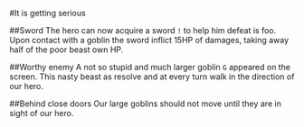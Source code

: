 #It is getting serious

##Sword
The hero can now acquire a sword `!` to help him defeat is foo. Upon contact with a goblin the sword inflict 15HP of damages, taking away half of the poor beast own HP.

##Worthy enemy
A not so stupid and much larger goblin `G` appeared on the screen. This nasty beast as resolve and at every turn walk in the direction of our hero.

##Behind close doors
Our large goblins should not move until they are in sight of our hero.


